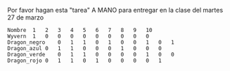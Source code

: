 Por favor hagan esta "tarea" A MANO para entregar en la clase del martes 27 de marzo 
```
Nombre	1	2	3	4	5	6	7	8	9	10
Wyvern	1	0	0	0	0	0	0	0	0	0
Dragon_negro	0	1	1	0	1	0	0	1	0	1
Dragon_azul	0	1	1	0	0	0	1	0	0	0
Dragon_verde	0	1	1	0	0	0	0	1	0	0
Dragon_rojo	0	1	1	0	1	0	0	0	0	1
```
